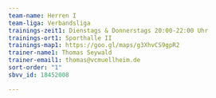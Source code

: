 ```yaml
---
team-name: Herren I
team-liga: Verbandsliga
trainings-zeit1: Dienstags & Donnerstags 20:00-22:00 Uhr
trainings-ort1: Sporthalle II
trainings-map1: https://goo.gl/maps/g3XhvCS9gpR2
trainer-name1: Thomas Seywald
trainer-email1: thomas@vcmuellheim.de
sort-order: "1"
sbvv_id: 18452008

---
```

